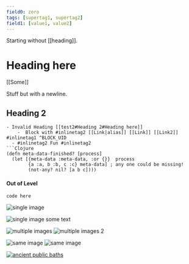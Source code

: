 ```yaml
---
field0: zero
tags: [supertag1, supertag2]
field1: [value1, value2]
---
```

Starting without [[heading]].
# Heading here

[[Some]]

Stuff but with
a newline.

## Heading 2
```
- Invalid Heading [[test2#Heading 2#Heading here]]
    -  Block with #inlinetag2 [[Link|alias]] [[Link]] [[Link2]] #inlinetag1 ^BLOCK_UID 
  - #inlinetag2 Fun #inlinetag2 
```Clojure  
(defn meta-data-finished? [process]
  (let [{meta-data :meta-data, :or {}}  process
        {a :a, b :b, c :c} meta-data] ; any one could be missing!
        (not-any? nil? [a b c])))
```

#### Out of Level
```
code here
```


![single image](https://mdg.imgix.net/assets/images/tux.png?auto=format&fit=clip&q=40&w=100)

![single image](https://mdg.imgix.net/assets/images/tux.png?auto=format&fit=clip&q=40&w=100) some text

![multiple images](https://mdg.imgix.net/assets/images/tux.png?auto=format&fit=clip&q=40&w=100) ![multiple images 2](https://mdg.imgix.net/assets/images/tux.png?auto=format&fit=clip&q=40&w=100)

![same image](https://mdg.imgix.net/assets/images/tux.png?auto=format&fit=clip&q=40&w=100) ![same image](https://mdg.imgix.net/assets/images/tux.png?auto=format&fit=clip&q=40&w=100)

[![ancient public baths](http://dankoboldt.com/wp-content/uploads/2020/07/ancient-public-baths.jpg)](http://dankoboldt.com/wp-content/uploads/2020/07/ancient-public-baths.jpg)